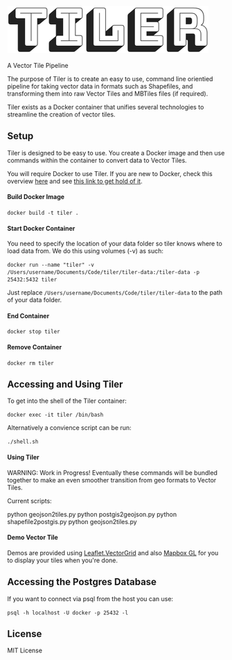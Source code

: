 <img src="tiler.png"><br>
<br>
A Vector Tile Pipeline

The purpose of Tiler is to create an easy to use, command line orientied pipeline for taking vector data in formats such as Shapefiles, and transforming them into raw Vector Tiles and MBTiles files (if required).

Tiler exists as a Docker container that unifies several technologies to streamline the creation of vector tiles.

## Setup 

Tiler is designed to be easy to use. You create a Docker image and then use commands within the container to convert data to Vector Tiles.

You will require Docker to use Tiler. If you are new to Docker, check this overview [here](https://www.docker.com/what-docker) and see [this link to get hold of it](https://docs.docker.com/engine/getstarted/step_one/#docker-for-mac).

#### Build Docker Image

`docker build -t tiler .`

#### Start Docker Container

You need to specify the location of your data folder so tiler knows where to load data from. We do this using volumes (-v) as such:

`docker run --name "tiler" -v /Users/username/Documents/Code/tiler/tiler-data:/tiler-data -p 25432:5432 tiler`

Just replace `/Users/username/Documents/Code/tiler/tiler-data` to the path of your data folder.

#### End Container

`docker stop tiler`

#### Remove Container 

 `docker rm tiler`

## Accessing and Using Tiler

To get into the shell of the Tiler container:

`docker exec -it tiler /bin/bash`
 
Alternatively a convience script can be run:

 `./shell.sh`

#### Using Tiler

WARNING: Work in Progress! Eventually these commands will be bundled together to make an even smoother transition from geo formats to Vector Tiles.

Current scripts:

python geojson2tiles.py 
python postgis2geojson.py
python shapefile2postgis.py
python geojson2tiles.py  

#### Demo Vector Tile 

Demos are provided using [Leaflet.VectorGrid](http://leaflet.github.io/Leaflet.VectorGrid/vectorgrid-api-docs.html) and also [Mapbox GL](https://www.mapbox.com/mapbox-gl-js/api/) for you to display your tiles when you're done.

## Accessing the Postgres Database

If you want to connect via psql from the host you can use:

`psql -h localhost -U docker -p 25432 -l`

## License

MIT License